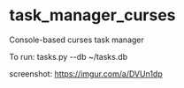 # task_manager_curses
Console-based curses task manager

To run:
tasks.py --db ~/tasks.db

screenshot: https://imgur.com/a/DVUn1dp
